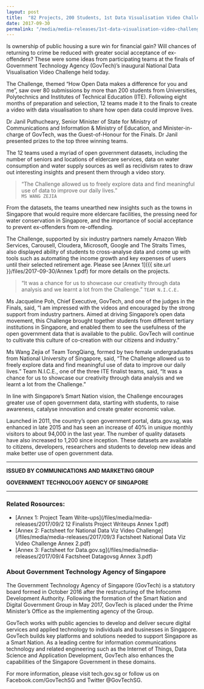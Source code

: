 ```yaml
---
layout: post
title:  "82 Projects, 200 Students, 1st Data Visualisation Video Challenge: Who will best use open government data to improve lives?"
date: 2017-09-30
permalink: "/media/media-releases/1st-data-visualisation-video-challenge"
---
```


Is ownership of public housing a sure win for financial gain? Will chances of returning to crime be reduced with greater social acceptance of ex-offenders? These were some ideas from participating teams at the finals of Government Technology Agency (GovTech)’s inaugural National Data Visualisation Video Challenge held today.

The Challenge, themed “How Open Data makes a difference for you and me”, saw over 80 submissions by more than 200 students from Universities, Polytechnics and Institutes of Technical Education (ITE). Following eight months of preparation and selection, 12 teams made it to the finals to create a video with data visualisation to share how open data could improve lives. 

Dr Janil Puthucheary, Senior Minister of State for Ministry of Communications and Information & Ministry of Education, and Minister-in-charge of GovTech, was the Guest-of-Honour for the Finals. Dr Janil presented prizes to the top three winning teams. 

 
The 12 teams used a myriad of open government datasets, including the number of seniors and locations of eldercare services, data on water consumption and water supply sources as well as recidivism rates to draw out interesting insights and present them through a video story. 

> “The Challenge allowed us to freely explore data and find meaningful use of data to improve our daily lives.”  
`MS WANG ZEJIA`

From the datasets, the teams unearthed new insights such as the towns in Singapore that would require more eldercare facilities, the pressing need for water conservation in Singapore, and the importance of social acceptance to prevent ex-offenders from re-offending. 

The Challenge, supported by six industry partners namely Amazon Web Services, Carousell, Cloudera, Microsoft, Google and The Straits Times, also displayed ability of students to cross-analyse data and come up with tools such as automating the income growth and key expenses of users until their selected retirement age. Please see [Annex 1]({{ site.url }}/files/2017-09-30/Annex 1.pdf) for more details on the projects.

> “It was a chance for us to showcase our creativity through data analysis and we learnt a lot from the Challenge.”
`TEAM N.I.C.E.`

Ms Jacqueline Poh, Chief Executive, GovTech, and one of the judges in the Finals, said, “I am impressed with the videos and encouraged by the strong support from industry partners. Aimed at driving Singapore’s open data movement, this Challenge brought together students from different tertiary institutions in Singapore, and enabled them to see the usefulness of the open government data that is available to the public. GovTech will continue to cultivate this culture of co-creation with our citizens and industry.”

Ms Wang Zejia of Team TongQiang, formed by two female undergraduates from National University of Singapore, said, “The Challenge allowed us to freely explore data and find meaningful use of data to improve our daily lives.” Team N.I.C.E., one of the three ITE finalist teams, said, “It was a chance for us to showcase our creativity through data analysis and we learnt a lot from the Challenge.”

In line with Singapore’s Smart Nation vision, the Challenge encourages greater use of open government data, starting with students, to raise awareness, catalyse innovation and create greater economic value. 

Launched in 2011, the country’s open government portal, data.gov.sg, was enhanced in late 2015 and has seen an increase of 40% in unique monthly visitors to about 94,000 in the last year. The number of quality datasets have also increased to 1,200 since inception. These datasets are available to citizens, developers, researchers and students to develop new ideas and make better use of open government data.  

---

**ISSUED BY COMMUNICATIONS AND MARKETING GROUP**

**GOVERNMENT TECHNOLOGY AGENCY OF SINGAPORE**

---

### **Related Rosources:**
* [Annex 1: Project Team Write-ups](/files/media/media-releases/2017/09/2 12 Finalists Project Writeups Annex 1.pdf)  
* [Annex 2: Factsheet for National Data Viz Video Challenge](/files/media/media-releases/2017/09/3 Factsheet  National Data Viz Video Challenge Annex 2.pdf)   
* [Annex 3: Factsheet for Data.gov.sg](/files/media/media-releases/2017/09/4 Factsheet  Datagovsg Annex 3.pdf) 

### **About Government Technology Agency of Singapore**
The Government Technology Agency of Singapore (GovTech) is a statutory board formed in October 2016 after the restructuring of the Infocomm Development Authority. Following the formation of the Smart Nation and Digital Government Group in May 2017, GovTech is placed under the Prime Minister’s Office as the implementing agency of the Group. 

GovTech works with public agencies to develop and deliver secure digital services and applied technology to individuals and businesses in Singapore. GovTech builds key platforms and solutions needed to support Singapore as a Smart Nation. As a leading centre for information communications technology and related engineering such as the Internet of Things, Data Science and Application Development, GovTech also enhances the capabilities of the Singapore Government in these domains. 

For more information, please visit tech.gov.sg or follow us on Facebook.com/GovTechSG and Twitter @GovTechSG.

